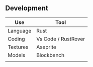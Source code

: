 ## Development 

| Use      | Tool                |
| -------- | ------------------- |
| Language | Rust                |
| Coding   | Vs Code / RustRover |
| Textures | Aseprite            |
| Models   | Blockbench          |
|          |                     |
